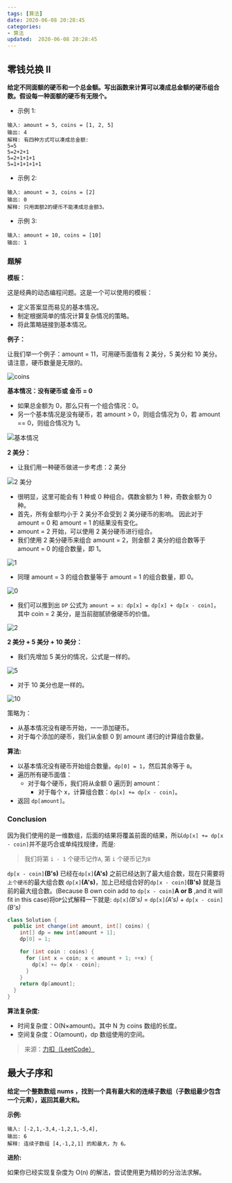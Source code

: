 ```yaml
---
tags: [算法]
date: 2020-06-08 20:28:45
categories:
- 算法
updated:  2020-06-08 20:28:45
---
```

## 零钱兑换 II

**给定不同面额的硬币和一个总金额。写出函数来计算可以凑成总金额的硬币组合数。假设每一种面额的硬币有无限个。**

- 示例 1:

```
输入: amount = 5, coins = [1, 2, 5]
输出: 4
解释: 有四种方式可以凑成总金额:
5=5
5=2+2+1
5=2+1+1+1
5=1+1+1+1+1
```
- 示例 2:

```
输入: amount = 3, coins = [2]
输出: 0
解释: 只用面额2的硬币不能凑成总金额3。
```

- 示例 3:

```
输入: amount = 10, coins = [10] 
输出: 1
```

### 题解

**模板：**

这是经典的动态编程问题。这是一个可以使用的模板：

- 定义答案显而易见的基本情况。
- 制定根据简单的情况计算复杂情况的策略。
- 将此策略链接到基本情况。

**例子：**

让我们举一个例子：amount = 11，可用硬币面值有 2 美分，5 美分和 10 美分。 请注意，硬币数量是无限的。

![coins](/img/suanfa0.jpeg)

**基本情况：没有硬币或 金币 = 0**

- 如果总金额为 0，那么只有一个组合情况：0。
- 另一个基本情况是没有硬币，若 amount > 0，则组合情况为 0，若 amount == 0，则组合情况为 1。

![基本情况](/img/suanfa1.jpeg)


**2 美分：**

- 让我们用一种硬币做进一步考虑：2 美分

![2 美分](/img/suanfa2.png)

- 很明显，这里可能会有 1 种或 0 种组合。偶数金额为 1 种，奇数金额为 0 种。
- 首先，所有金额均小于 2 美分不会受到 2 美分硬币的影响。 因此对于 amount = 0 和 amount = 1 的结果没有变化。
- amount = 2 开始，可以使用 2 美分硬币进行组合。
- 我们使用 2 美分硬币来组合 amount = 2，则金额 2 美分的组合数等于 amount = 0 的组合数量，即 1。

![1](/img/suanfa3.jpeg)

- 同理 amount = 3 的组合数量等于 amount = 1 的组合数量，即 0。

![0](/img/suanfa4.jpeg)

- 我们可以推到出 `DP` 公式为 `amount = x: dp[x] = dp[x] + dp[x - coin]`，其中 coin = 2 美分，是当前甜腻骄傲硬币的价值。


![2](/img/suanfa5.jpeg)

__2 美分 + 5 美分 + 10 美分：__

- 我们先增加 5 美分的情况，公式是一样的。

![5](/img/suanfa6.jpeg)

- 对于 10 美分也是一样的。

![10](/img/suanfa7.jpeg)

策略为：

- 从基本情况没有硬币开始，一一添加硬币。
- 对于每个添加的硬币，我们从金额 0 到 amount 递归的计算组合数量。

__算法:__

- 以基本情况没有硬币开始组合数量。`dp[0] = 1`，然后其余等于 `0`。
- 遍历所有硬币面值：
  - 对于每个硬币，我们将从金额 0 遍历到 amount：
      - 对于每个 x，计算组合数：`dp[x] += dp[x - coin]`。
- 返回 `dp[amount]`。

### Conclusion

因为我们使用的是一维数组，后面的结果将覆盖前面的结果，所以`dp[x] += dp[x - coin]`并不是巧合或单纯找规律，而是:

> 我们将第 `i - 1` 个硬币记作`A`, 第 `i` 个硬币记为`B`

`dp[x - coin]`**(B's)** 已经在`dp[x]`**(A's)** 之前已经达到了最大组合数，现在只需要将`上个硬币`的最大组合数
`dp[x]`**(A's)**，加上已经组合好的`dp[x - coin]`**(B's)** 就是当前的最大组合数。(Because B own coin add to
`dp[x - coin]`**A or B** ,and it will fit in this case)将`DP`公式解释一下就是: 
`dp[x]`*(B's)* = `dp[x]`*(A's)* + `dp[x - coin]`*(B's)*


```java
class Solution {
  public int change(int amount, int[] coins) {
    int[] dp = new int[amount + 1];
    dp[0] = 1;

    for (int coin : coins) {
      for (int x = coin; x < amount + 1; ++x) {
        dp[x] += dp[x - coin];
      }
    }
    return dp[amount];
  }
}
```

**算法复杂度:**

- 时间复杂度：O(N×amount)。其中 N 为 coins 数组的长度。
- 空间复杂度：O(amount)，dp 数组使用的空间。


> 来源：[力扣（LeetCode）](https://leetcode-cn.com/problems/coin-change-2/solution/ling-qian-dui-huan-ii-by-leetcode/)

## 最大子序和

**给定一个整数数组 nums ，找到一个具有最大和的连续子数组（子数组最少包含一个元素），返回其最大和。**

**示例:**

```
输入: [-2,1,-3,4,-1,2,1,-5,4],
输出: 6
解释: 连续子数组 [4,-1,2,1] 的和最大，为 6。
```

__进阶:__

如果你已经实现复杂度为 O(n) 的解法，尝试使用更为精妙的分治法求解。


